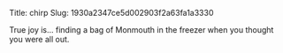 Title: chirp
Slug: 1930a2347ce5d002903f2a63fa1a3330

True joy is... finding a bag of Monmouth in the freezer when you thought you were all out.
